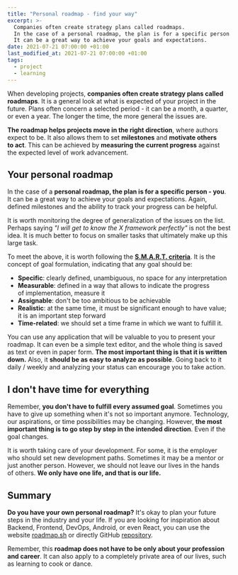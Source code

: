 ```yaml
---
title: "Personal roadmap - find your way"
excerpt: >-
  Companies often create strategy plans called roadmaps.
  In the case of a personal roadmap, the plan is for a specific person - you.
  It can be a great way to achieve your goals and expectations.
date: 2021-07-21 07:00:00 +01:00
last_modified_at: 2021-07-21 07:00:00 +01:00
tags:
  - project
  - learning
---
```


  When developing projects, **companies often create strategy plans called roadmaps**.
  It is a general look at what is expected of your project in the future.
  Plans often concern a selected period - it can be a month, a quarter, or even a year.
  The longer the time, the more general the issues are.

  **The roadmap helps projects move in the right direction**, where authors expect to be.
  It also allows them to set **milestones** and **motivate others to act**.
  This can be achieved by **measuring the current progress** against the expected level of work advancement.

## Your personal roadmap

  In the case of a **personal roadmap, the plan is for a specific person - you**.
  It can be a great way to achieve your goals and expectations.
  Again, defined milestones and the ability to track your progress can be helpful.

  It is worth monitoring the degree of generalization of the issues on the list.
  Perhaps saying _"I will get to know the X framework perfectly"_ is not the best idea.
  It is much better to focus on smaller tasks that ultimately make up this large task.

  To meet the above, it is worth following the **[S.M.A.R.T. criteria](https://en.wikipedia.org/wiki/SMART_criteria)**.
  It is the concept of goal formulation, indicating that any goal should be:

  - **Specific**: clearly defined, unambiguous, no space for any interpretation
  - **Measurable**: defined in a way that allows to indicate the progress of implementation, measure it
  - **Assignable**: don't be too ambitious to be achievable
  - **Realistic**: at the same time, it must be significant enough to have value; it is an important step forward
  - **Time-related**: we should set a time frame in which we want to fulfill it.

  You can use any application that will be valuable to you to present your roadmap.
  It can even be a simple text editor, and the whole thing is saved as text or even in paper form.
  **The most important thing is that it is written down.**
  Also, it **should be as easy to analyze as possible**.
  Going back to it daily / weekly and analyzing your status can encourage you to take action.

## I don't have time for everything

  Remember, **you don't have to fulfill every assumed goal**.
  Sometimes you have to give up something when it's not so important anymore.
  Technology, our aspirations, or time possibilities may be changing.
  However, **the most important thing is to go step by step in the intended direction**.
  Even if the goal changes.

  It is worth taking care of your development.
  For some, it is the employer who should set new development paths.
  Sometimes it may be a mentor or just another person.
  However, we should not leave our lives in the hands of others.
  **We only have one life, and that is our life.**

## Summary

  **Do you have your own personal roadmap?**
  It's okay to plan your future steps in the industry and your life.
  If you are looking for inspiration about Backend, Frontend, DevOps, Android, or even React, you can use the website [roadmap.sh](https://roadmap.sh/) or directly GitHub [repository](https://github.com/kamranahmedse/developer-roadmap).

  Remember, this **roadmap does not have to be only about your profession and career**.
  It can also apply to a completely private area of our lives, such as learning to cook or dance.
